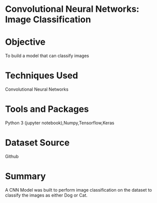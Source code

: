 # Convolutional Neural Networks: Image Classification
# Objective
To build a model that can classify images
# Techniques Used
Convolutional Neural Networks
# Tools and Packages
Python 3 (jupyter notebook),Numpy,Tensorflow,Keras
# Dataset Source
Github
# Summary
A CNN Model was built to perform image classification on the dataset to classify the images as either Dog or Cat. 
